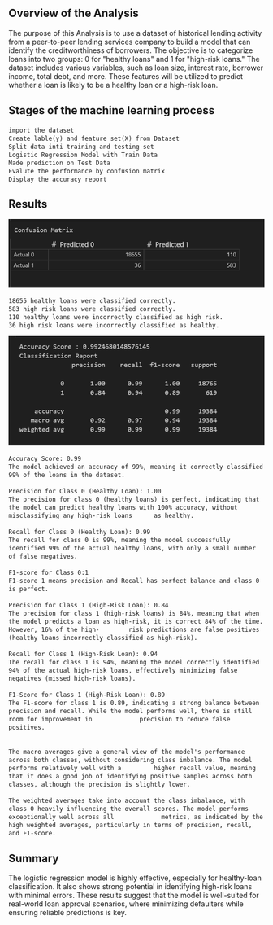 ## Overview of the Analysis

The purpose of this Analysis is to use a dataset of historical lending activity from a peer-to-peer lending services company to build a model that can identify the creditworthiness of borrowers.
The objective is to categorize loans into two groups: 0 for "healthy loans" and 1 for "high-risk loans."
The dataset includes various variables, such as loan size, interest rate, borrower income, total debt, and more. These features will be utilized to predict whether a loan is likely to be a healthy loan or a high-risk loan.

## Stages of the machine learning process
    import the dataset
    Create lable(y) and feature set(X) from Dataset
    Split data inti training and testing set
    Logistic Regression Model with Train Data
    Made prediction on Test Data
    Evalute the performance by confusion matrix
    Display the accuracy report

## Results

![Result of Confusion Matrix](confusion_matrix.png)

    18655 healthy loans were classified correctly.
    583 high risk loans were classified correctly.
    110 healthy loans were incorrectly classified as high risk.
    36 high risk loans were incorrectly classified as healthy.

![Accuracy Report](accuracy_report.png)

    Accuracy Score: 0.99
    The model achieved an accuracy of 99%, meaning it correctly classified 99% of the loans in the dataset.

    Precision for Class 0 (Healthy Loan): 1.00
    The precision for class 0 (healthy loans) is perfect, indicating that the model can predict healthy loans with 100% accuracy, without misclassifying any high-risk loans      as healthy.

    Recall for Class 0 (Healthy Loan): 0.99
    The recall for class 0 is 99%, meaning the model successfully identified 99% of the actual healthy loans, with only a small number of false negatives.

    F1-score for Class 0:1
    F1-score 1 means precision and Recall has perfect balance and class 0 is perfect.

    Precision for Class 1 (High-Risk Loan): 0.84
    The precision for class 1 (high-risk loans) is 84%, meaning that when the model predicts a loan as high-risk, it is correct 84% of the time. However, 16% of the high-        risk predictions are false positives (healthy loans incorrectly classified as high-risk).

    Recall for Class 1 (High-Risk Loan): 0.94
    The recall for class 1 is 94%, meaning the model correctly identified 94% of the actual high-risk loans, effectively minimizing false negatives (missed high-risk loans).

    F1-Score for Class 1 (High-Risk Loan): 0.89
    The F1-score for class 1 is 0.89, indicating a strong balance between precision and recall. While the model performs well, there is still room for improvement in             precision to reduce false positives.


    The macro averages give a general view of the model's performance across both classes, without considering class imbalance. The model performs relatively well with a         higher recall value, meaning that it does a good job of identifying positive samples across both classes, although the precision is slightly lower.
    
    The weighted averages take into account the class imbalance, with class 0 heavily influencing the overall scores. The model performs exceptionally well across all             metrics, as indicated by the high weighted averages, particularly in terms of precision, recall, and F1-score.


## Summary

The logistic regression model is highly effective, especially for healthy-loan classification. It also shows strong potential in identifying high-risk loans with minimal errors. These results suggest that the model is well-suited for real-world loan approval scenarios, where minimizing defaulters while ensuring reliable predictions is key.
